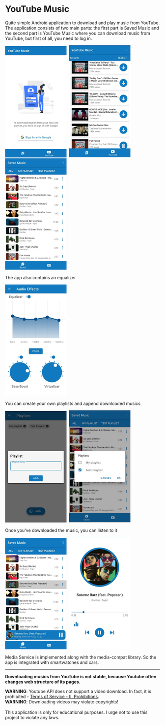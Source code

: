 # YouTube Music
Quite simple Android application to download and play music from YouTube. 
The application consists of two main parts: the first part is Saved Music and the second part is YouTube Music where you can download music from YouTube, but first of all, you need to log in.

<img src="gitRes/6.jpg" width=200>&nbsp;
<img src="gitRes/2.jpg" width=200>&nbsp;
<img src="gitRes/1.jpg" width=200>&nbsp;

The app also contains an equalizer

<img src="gitRes/8.jpg" width=200>&nbsp;

You can create your own playlists and append downloaded musics

<img src="gitRes/7.jpg" width=200>&nbsp;
<img src="gitRes/5.jpg" width=200>&nbsp;

Once you've downloaded the music, you can listen to it

<img src="gitRes/4.jpg" width=200>&nbsp;
<img src="gitRes/9.jpg" width=200>&nbsp;

Media Service is implemented along with the media-compat library. So the app is integrated with smartwatches and cars.

--------------------------------------------------------------------------------------------------------------

**Downloading musics from YouTube is **not stable**, because Youtube often changes web structure of its pages.**

**WARNING**: Youtube API does not support a video download. In fact, it is prohibited - [Terms of Service - II. Prohibitions](https://developers.google.com/youtube/terms/api-services-terms-of-service). 
<br>**WARNING**: Downloading videos may violate copyrights! 
<br><br>This application is only for educational purposes. I urge not to use this project to violate any laws.
